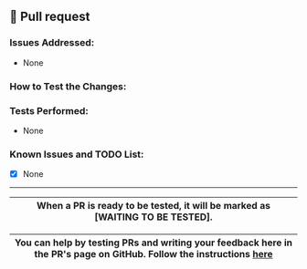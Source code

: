 <!-- First of all, THANK YOU for your contribution.
 Please fill this template unless your PR is very simple/straightforward.
 Do not forget to have a look at our Pull Request tutorial: http://www.azerothcore.org/wiki/Contribute#how-to-create-a-pull-request
-->
## 🍰 Pull request
<!-- Describe the Pull request. What changes do you propose? -->




### Issues Addressed:
<!-- If the issue doesn't exist, describe it and how to reproduce it, please. If the issue already exists, just paste the link to the issue you close, like this: Closes https://github.com/azerothcore/azerothcore-wotlk/issues/967 -->
- None

### How to Test the Changes:
<!-- We need to confirm the changes first, so try to make the work easy for testers (who are not necessarily coders), please:
 - Which commands to use? Which NPC to teleport to?
 - Do we need to enable debug flags on Cmake?
 - Do we need to look at the console? etc...
 - Other steps
-->



### Tests Performed:
<!-- Does it build without errors? Did you test in-game? What did you test? Did you do all these tests on Linux, Mac or Windows? Other tests performed -->
- None

### Known Issues and TODO List:
<!-- This is a TODO list with checkboxes to tick -->
- [X] None




<!-- NOTE: You do not need to squash your commits, on merge we will squash them for you (when there are too many commits we merge them into one big commit for a cleaner and easy to read history). -->

<!-- NOTE2: If you intend to contribute more than once, you should really join us on our discord channel!
 The link is on our site http://azerothcore.org/ We set cosmetic ranks for our contributors and may give access to special resources/knowledge to them! -->

---

<!-- Do not remove the instructions below about testing, they will help users to test your PR -->

| When a PR is ready to be tested, it will be marked as **[WAITING TO BE TESTED]**. |
| --- |


| You can help by testing PRs and writing your feedback here in the PR's page on GitHub. Follow the instructions [here](http://www.azerothcore.org/wiki/How-to-test-a-PR) |
| --- |